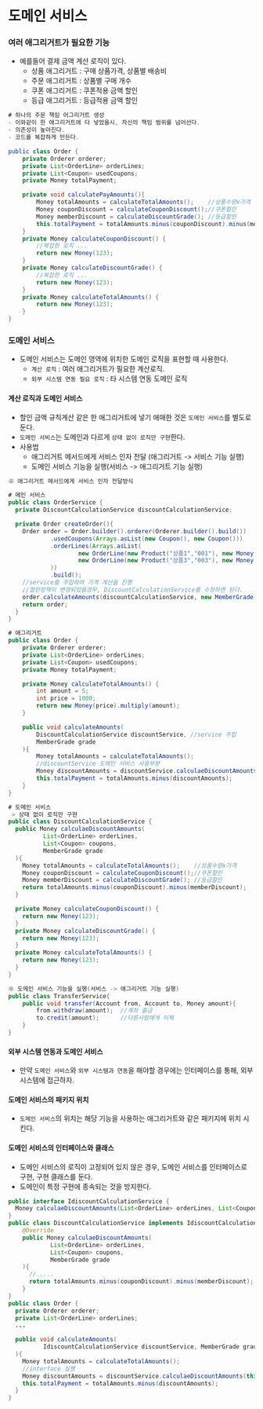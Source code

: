 # 도메인 서비스

### 여러 애그리거트가 필요한 기능
- 예를들어 결제 금액 계산 로직이 있다.
  - 상품 애그리거트 : 구매 상품가격, 상품별 배송비
  - 주문 애그리거트 : 상품별 구매 개수
  - 쿠폰 애그리거트 : 쿠폰적용 금액 할인
  - 등급 애그리거트 : 등급적용 금액 할인

````JAVA
# 하나의 주문 책임 어그리거트 생성
- 이와같이 한 애그리거트에 다 넣었을시, 자신의 책임 범위를 넘어선다.
- 의존성이 높아진다.
- 코드를 복잡하게 만든다.

public class Order {
    private Orderer orderer;
    private List<OrderLine> orderLines;
    private List<Coupon> usedCoupons;
    private Money totalPayment;

    private void calculatePayAmounts(){
        Money totalAmounts = calculateTotalAmounts();    //상품수량x가격
        Money couponDiscount = calculateCouponDiscount();//쿠폰할인
        Money memberDiscount = calculateDiscountGrade(); //등급할인
        this.totalPayment = totalAmounts.minus(couponDiscount).minus(memberDiscount);
    }
    private Money calculateCouponDiscount() {
        //복잡한 로직 ...
        return new Money(123);
    }
    private Money calculateDiscountGrade() {
        //복잡한 로직 ...
        return new Money(123);
    }
    private Money calculateTotalAmounts() {
        return new Money(123);
    }
}
````

### 도메인 서비스
- 도메인 서비스는 도메인 영역에 위치한 도메인 로직을 표현할 때 사용한다.
  - `계산 로직` : 여러 애그리거트가 필요한 계산로직. 
  - `외부 시스템 연동 필요 로직` : 타 시스템 연동 도메인 로직

#### 계산 로직과 도메인 서비스
- 할인 금액 규칙계산 같은 한 애그리거트에 넣기 애매한 것은 `도메인 서비스`를 별도로 둔다.
- `도메인 서비스`는 도메인과 다르게 `상태 없이 로직만 구현`한다.
- 사용법
  - 애그리거트 메서드에게 서비스 인자 전달 (애그리거트 -> 서비스 기능 실행)
  - 도메인 서비스 기능을 실행(서비스 -> 애그리거트 기능 실행)
````JAVA
※ 애그리거트 메서드에게 서비스 인자 전달방식

# 메인 서비스
public class OrderService {
  private DiscountCalculationService discountCalculationService;

  private Order createOrder(){
    Order order = Order.builder().orderer(Orderer.builder().build())
            .usedCoupons(Arrays.asList(new Coupon(), new Coupon()))
            .orderLines(Arrays.asList(
                    new OrderLine(new Product("상품1","001"), new Money(200),2,new Money(400)),
                    new OrderLine(new Product("상품3","003"), new Money(100),1,new Money(100))
            ))
            .build();
    //service를 주입하여 가격 계산을 진행
    //할인정책이 변경되었을경우, DiscountCalculationService를 수정하면 된다.
    order.calculateAmounts(discountCalculationService, new MemberGrade());
    return order;
  }
}

# 애그리거트
public class Order {
    private Orderer orderer;
    private List<OrderLine> orderLines;
    private List<Coupon> usedCoupons;
    private Money totalPayment;

    private Money calculateTotalAmounts() {
        int amount = 5;
        int price = 1000;
        return new Money(price).multiply(amount);
    }

    public void calculateAmounts(
        DiscountCalculationService discountService, //service 주입 
        MemberGrade grade
    ){
        Money totalAmounts = calculateTotalAmounts();
        //discountService 도메인 서비스 사용부분
        Money discountAmounts = discountService.calculaeDiscountAmounts(this.orderLines, this.usedCoupons, grade);
        this.totalPayment = totalAmounts.minus(discountAmounts);
    }
}

# 도메인 서비스
 > 상태 없이 로직만 구현
public class DiscountCalculationService {
  public Money calculaeDiscountAmounts(
          List<OrderLine> orderLines,
          List<Coupon> coupons,
          MemberGrade grade
  ){
    Money totalAmounts = calculateTotalAmounts();    //상품수량x가격
    Money couponDiscount = calculateCouponDiscount();//쿠폰할인
    Money memberDiscount = calculateDiscountGrade(); //등급할인
    return totalAmounts.minus(couponDiscount).minus(memberDiscount);
  }

  private Money calculateCouponDiscount() {
    return new Money(123);
  }
  private Money calculateDiscountGrade() {
    return new Money(123);
  }
  private Money calculateTotalAmounts() {
    return new Money(123);
  }
}
````
````JAVA
※ 도메인 서비스 기능을 실행(서비스 -> 애그리거트 기능 실행)
public class TransferService{
    public void transfer(Account from, Account to, Money amount){
        from.withdraw(amount);  //계좌 출금
        to.credit(amount);      //다른사람에게 이체
    }
}
````
#### 외부 시스템 연동과 도메인 서비스
- 만약 `도메인 서비스`와 `외부 시스템과 연동`을 해야할 경우에는 인터페이스를 통해, 외부 시스템에 접근하자.

#### 도메인 서비스의 패키지 위치
- `도메인 서비스`의 위치는 해당 기능을 사용하는 애그리거트와 같은 패키지에 위치 시킨다.

#### 도메인 서비스의 인터페이스와 클래스
- 도메인 서비스의 로직이 고정되어 있지 않은 경우, 도메인 서비스를 인터페이스로 구현, 구현 클래스를 둔다.
- 도메인이 특정 구현에 종속되는 것을 방지한다.
````JAVA
public interface IdiscountCalculationService {
  Money calculaeDiscountAmounts(List<OrderLine> orderLines, List<Coupon> usedCoupons, MemberGrade grade);
}
public class DiscountCalculationService implements IdiscountCalculationService{
    @Override
    public Money calculaeDiscountAmounts(
            List<OrderLine> orderLines,
            List<Coupon> coupons,
            MemberGrade grade
    ){
      //.....
      return totalAmounts.minus(couponDiscount).minus(memberDiscount);
    }
}
public class Order {
  private Orderer orderer;
  private List<OrderLine> orderLines;
  ...

  public void calculateAmounts(
          IdiscountCalculationService discountService, MemberGrade grade
  ){
    Money totalAmounts = calculateTotalAmounts();
    //interface 실행
    Money discountAmounts = discountService.calculaeDiscountAmounts(this.orderLines, this.usedCoupons, grade);
    this.totalPayment = totalAmounts.minus(discountAmounts);
  }
}
````